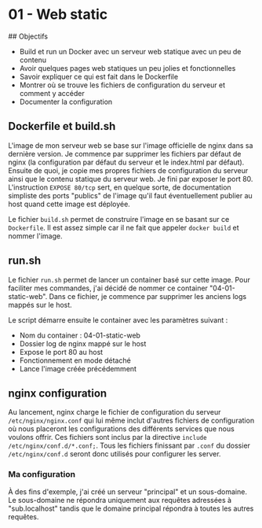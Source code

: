 # 01 - Web static
## Objectifs
- Build et run un Docker avec un serveur web statique avec un peu de contenu
- Avoir quelques pages web statiques un peu jolies et fonctionnelles
- Savoir expliquer ce qui est fait dans le Dockerfile
- Montrer où se trouve les fichiers de configuration du serveur et comment y accéder
- Documenter la configuration

## Dockerfile et build.sh
L'image de mon serveur web se base sur l'image officielle de nginx dans sa dernière version. Je commence par supprimer les fichiers par défaut de nginx (la configuration par défaut du serveur et le index.html par défaut). Ensuite de quoi, je copie mes propres fichiers de configuration du serveur ainsi que le contenu statique du serveur web. Je fini par exposer le port 80. L'instruction `EXPOSE 80/tcp` sert, en quelque sorte, de documentation simpliste des ports "publics" de l'image qu'il faut éventuellement publier au host quand cette image est déployée.  

Le fichier `build.sh` permet de construire l'image en se basant sur ce `Dockerfile`. Il est assez simple car il ne fait que appeler `docker build` et nommer l'image.

## run.sh
Le fichier `run.sh` permet de lancer un container basé sur cette image. Pour faciliter mes commandes, j'ai décidé de nommer ce container "04-01-static-web". Dans ce fichier, je commence par supprimer les anciens logs mappés sur le host.  

Le script démarre ensuite le container avec les paramètres suivant :
- Nom du container : 04-01-static-web
- Dossier log de nginx mappé sur le host
- Expose le port 80 au host
- Fonctionnement en mode détaché
- Lance l'image créée précédemment

## nginx configuration
Au lancement, nginx charge le fichier de configuration du serveur `/etc/nginx/nginx.conf` qui lui même inclut d'autres fichiers de configuration où nous placeront les configurations des différents services que nous voulons offrir. Ces fichiers sont inclus par la directive `include /etc/nginx/conf.d/*.conf;`. Tous les fichiers finissant par `.conf` du dossier `/etc/nginx/conf.d` seront donc utilisés pour configurer les server.

### Ma configuration
À des fins d'exemple, j'ai créé un serveur "principal" et un sous-domaine. Le sous-domaine ne répondra uniquement aux requêtes adressées à "sub.localhost" tandis que le domaine principal répondra à toutes les autres requêtes.
